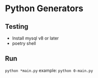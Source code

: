 # Python Generators

## Testing
- Install mysql v8 or later
- poetry shell

## Run
`python *main.py`
example: `python 0-main.py`
